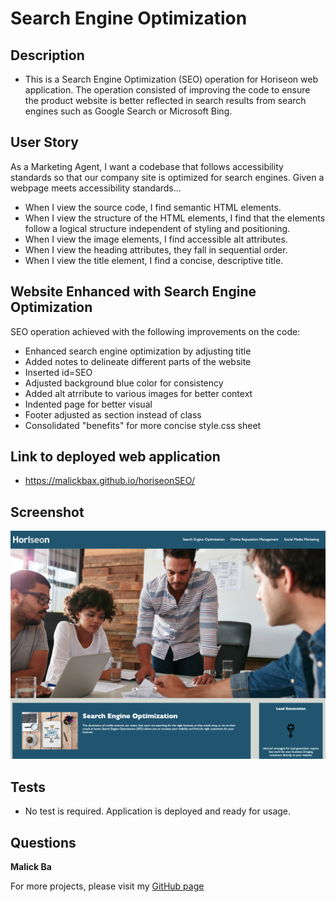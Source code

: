 # Search Engine Optimization

## Description 
- This is a Search Engine Optimization (SEO) operation for Horiseon web application. The operation consisted of improving the code to ensure the product website is better reflected in search results from search engines such as Google Search or Microsoft Bing.   

## User Story
As a Marketing Agent, I want a codebase that follows accessibility standards so that our company site is optimized for search engines. 
Given a webpage meets accessibility standards...
- When I view the source code, I find semantic HTML elements. 
- When I view the structure of the HTML elements, I find that the elements follow a logical structure independent of styling and positioning.
- When I view the image elements, I find accessible alt attributes.
- When I view the heading attributes, they fall in sequential order.
- When I view the title element, I find a concise, descriptive title.


## Website Enhanced with Search Engine Optimization 
SEO operation achieved with the following improvements on the code:
- Enhanced search engine optimization by adjusting title
- Added notes to delineate different parts of the website
- Inserted id=SEO 
- Adjusted background blue color for consistency
- Added alt atrribute to various images for better context
- Indented page for better visual 
- Footer adjusted as section instead of class
- Consolidated "benefits" for more concise style.css sheet

## Link to deployed web application 
- https://malickbax.github.io/horiseonSEO/

## Screenshot
![Homepage 1](/assets/images/Screenshot%202022-05-20%20at%2014.56.28.png) 

## Tests
- No test is required. Application is deployed and ready for usage.

## Questions
**Malick Ba**

For more projects, please visit my [GitHub page](https://github.com/malickbax) 
